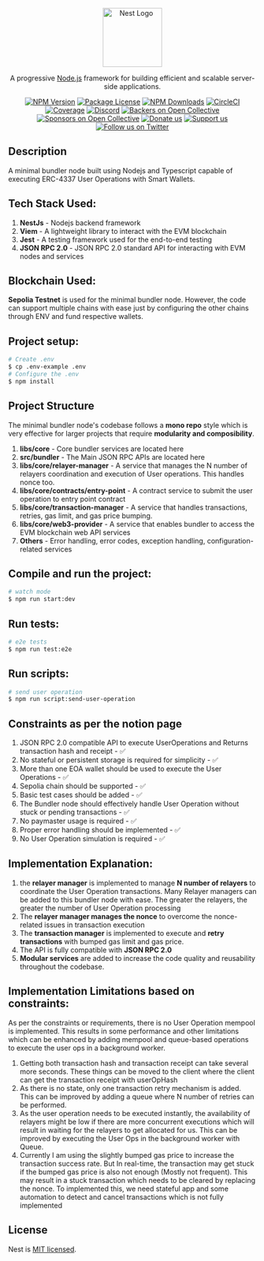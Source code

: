 <p align="center">
  <a href="http://nestjs.com/" target="blank"><img src="https://nestjs.com/img/logo-small.svg" width="120" alt="Nest Logo" /></a>
</p>

[circleci-image]: https://img.shields.io/circleci/build/github/nestjs/nest/master?token=abc123def456
[circleci-url]: https://circleci.com/gh/nestjs/nest

  <p align="center">A progressive <a href="http://nodejs.org" target="_blank">Node.js</a> framework for building efficient and scalable server-side applications.</p>
    <p align="center">
<a href="https://www.npmjs.com/~nestjscore" target="_blank"><img src="https://img.shields.io/npm/v/@nestjs/core.svg" alt="NPM Version" /></a>
<a href="https://www.npmjs.com/~nestjscore" target="_blank"><img src="https://img.shields.io/npm/l/@nestjs/core.svg" alt="Package License" /></a>
<a href="https://www.npmjs.com/~nestjscore" target="_blank"><img src="https://img.shields.io/npm/dm/@nestjs/common.svg" alt="NPM Downloads" /></a>
<a href="https://circleci.com/gh/nestjs/nest" target="_blank"><img src="https://img.shields.io/circleci/build/github/nestjs/nest/master" alt="CircleCI" /></a>
<a href="https://coveralls.io/github/nestjs/nest?branch=master" target="_blank"><img src="https://coveralls.io/repos/github/nestjs/nest/badge.svg?branch=master#9" alt="Coverage" /></a>
<a href="https://discord.gg/G7Qnnhy" target="_blank"><img src="https://img.shields.io/badge/discord-online-brightgreen.svg" alt="Discord"/></a>
<a href="https://opencollective.com/nest#backer" target="_blank"><img src="https://opencollective.com/nest/backers/badge.svg" alt="Backers on Open Collective" /></a>
<a href="https://opencollective.com/nest#sponsor" target="_blank"><img src="https://opencollective.com/nest/sponsors/badge.svg" alt="Sponsors on Open Collective" /></a>
  <a href="https://paypal.me/kamilmysliwiec" target="_blank"><img src="https://img.shields.io/badge/Donate-PayPal-ff3f59.svg" alt="Donate us"/></a>
    <a href="https://opencollective.com/nest#sponsor"  target="_blank"><img src="https://img.shields.io/badge/Support%20us-Open%20Collective-41B883.svg" alt="Support us"></a>
  <a href="https://twitter.com/nestframework" target="_blank"><img src="https://img.shields.io/twitter/follow/nestframework.svg?style=social&label=Follow" alt="Follow us on Twitter"></a>
</p>
  <!--[![Backers on Open Collective](https://opencollective.com/nest/backers/badge.svg)](https://opencollective.com/nest#backer)
  [![Sponsors on Open Collective](https://opencollective.com/nest/sponsors/badge.svg)](https://opencollective.com/nest#sponsor)-->

## Description

A minimal bundler node built using Nodejs and Typescript capable of executing ERC-4337 User Operations with Smart Wallets.

## Tech Stack Used:
1. **NestJs** - Nodejs backend framework
2. **Viem** - A lightweight library to interact with the EVM blockchain
3. **Jest** - A testing framework used for the end-to-end testing
4. **JSON RPC 2.0** - JSON RPC 2.0 standard API for interacting with EVM nodes and services

## Blockchain Used:

**Sepolia Testnet** is used for the minimal bundler node. However, the code can support multiple chains with ease just by configuring the other chains through ENV and fund respective wallets. 

## Project setup:

```bash
# Create .env
$ cp .env-example .env
# Configure the .env
$ npm install
```

## Project Structure
The minimal bundler node's codebase follows a **mono repo** style which is very effective for larger projects that require **modularity and composibility**.

1. **libs/core** - Core bundler services are located here
2. **src/bundler** - The Main JSON RPC APIs are located here
3. **libs/core/relayer-manager** - A service that manages the N number of relayers coordination and execution of User operations. This handles nonce too.
4. **libs/core/contracts/entry-point** - A contract service to submit the user operation to entry point contract
5. **libs/core/transaction-manager** - A service that handles transactions, retries, gas limit, and gas price bumping.
6. **libs/core/web3-provider** - A service that enables bundler to access the EVM blockchain web API services
7. **Others** - Error handling, error codes, exception handling, configuration-related services

## Compile and run the project:

```bash
# watch mode
$ npm run start:dev
```

## Run tests:

```bash
# e2e tests
$ npm run test:e2e
```

## Run scripts:

```bash
# send user operation
$ npm run script:send-user-operation
```

## Constraints as per the notion page
1. JSON RPC 2.0 compatible API to execute UserOperations and Returns transaction hash and receipt - ✅
2. No stateful or persistent storage is required for simplicity - ✅
3. More than one EOA wallet should be used to execute the User Operations - ✅
4. Sepolia chain should be supported - ✅
5. Basic test cases should be added - ✅
6. The Bundler node should effectively handle User Operation without stuck or pending transactions - ✅
7. No paymaster usage is required - ✅
8. Proper error handling should be implemented - ✅
9. No User Operation simulation is required - ✅

## Implementation Explanation:
1. the **relayer manager** is implemented to manage **N number of relayers** to coordinate the User Operation transactions. Many Relayer managers can be added to this bundler node with ease. The greater the relayers, the greater the number of User Operation processing
2. The **relayer manager manages the nonce** to overcome the nonce-related issues in transaction execution
3. The **transaction manager** is implemented to execute and **retry transactions** with bumped gas limit and gas price.
4. The API is fully compatible with **JSON RPC 2.0**
5. **Modular services** are added to increase the code quality and reusability throughout the codebase.

## Implementation Limitations based on constraints:
As per the constraints or requirements, there is no User Operation mempool is implemented. This results in some performance and other limitations which can be enhanced by adding mempool and queue-based operations to execute the user ops in a background worker.

1. Getting both transaction hash and transaction receipt can take several more seconds. These things can be moved to the client where the client can get the transaction receipt with userOpHash
2. As there is no state, only one transaction retry mechanism is added. This can be improved by adding a queue where N number of retries can be performed.
3. As the user operation needs to be executed instantly, the availability of relayers might be low if there are more concurrent executions which will result in waiting for the relayers to get allocated for us. This can be improved by executing the User Ops in the background worker with Queue.
4. Currently I am using the slightly bumped gas price to increase the transaction success rate. But In real-time, the transaction may get stuck if the bumped gas price is also not enough (Mostly not frequent). This may result in a stuck transaction which needs to be cleared by replacing the nonce. To implemented this, we need stateful app and some automation to detect and cancel transactions which is not fully implemented



## License

Nest is [MIT licensed](https://github.com/nestjs/nest/blob/master/LICENSE).

